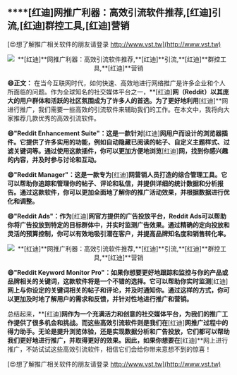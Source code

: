 ## ****[红迪]**网推广利器：高效引流软件推荐,**[红迪]**引流,**[红迪]**群控工具,**[红迪]**营销**

[😍想了解推广相关软件的朋友请登录 http://www.vst.tw](http://www.vst.tw)

 <center><img src="https://vst.tw/MP4/tuiguang/png/5.png" alt="**[红迪]**网推广利器：高效引流软件推荐,**[红迪]**引流,**[红迪]**群控工具,**[红迪]**营销"></center>

**😄正文：**
在当今互联网时代，如何快速、高效地进行网络推广是许多企业和个人所面临的问题。作为全球知名的社交媒体平台之一，**[红迪]**网（Reddit）以其庞大的用户群体和活跃的社区氛围成为了许多人的首选。为了更好地利用**[红迪]**网进行推广，我们需要一些高效的引流软件来辅助我们的工作。在本文中，我将向大家推荐几款优秀的高效引流软件。

**😄"Reddit Enhancement Suite"：这是一款针对**[红迪]**网用户而设计的浏览器插件。它提供了许多实用的功能，例如自动隐藏已阅读的帖子、自定义主题样式、过滤关键词等。通过使用这款插件，你可以更加方便地浏览**[红迪]**网，找到你感兴趣的内容，并及时参与讨论和互动。**

**😄"Reddit Manager"：这是一款专为**[红迪]**网营销人员打造的综合管理工具。它可以帮助你追踪和管理你的帖子、评论和私信，并提供详细的统计数据和分析报告。通过这款软件，你可以更加全面地了解你的推广活动效果，并根据数据进行优化和调整。**

**😄"Reddit Ads"：作为**[红迪]**网官方提供的广告投放平台，Reddit Ads可以帮助你将广告投放到特定的目标群体中，并实时监测广告效果。通过精确的定向投放和灵活的预算控制，你可以有效地吸引潜在客户，并提高品牌知名度和销售转化率。**

 <center><img src="https://vst.tw/MP4/tuiguang/png/6.png" alt="**[红迪]**网推广利器：高效引流软件推荐,**[红迪]**引流,**[红迪]**群控工具,**[红迪]**营销"></center>

**😄"Reddit Keyword Monitor Pro"：如果你想要更好地跟踪和监控与你的产品或品牌相关的关键词，这款软件将是一个不错的选择。它可以帮助你实时监测**[红迪]**网上与你设定的关键词相关的帖子和评论，并及时通知你。通过这样的方式，你可以更加及时地了解用户的需求和反馈，并针对性地进行推广和营销。**

总结起来，**[红迪]**网作为一个充满活力和创意的社交媒体平台，为我们的推广工作提供了很多机会和挑战。而这些高效引流软件则是我们在**[红迪]**网推广过程中的得力助手。无论是提升浏览体验，还是实现数据分析和广告投放，它们都可以帮助我们更好地进行推广，并取得更好的效果。因此，如果你想要在**[红迪]**网上进行推广，不妨试试这些高效引流软件，相信它们会给你带来意想不到的惊喜！

[😍想了解推广相关软件的朋友请登录 http://www.vst.tw](http://www.vst.tw)



